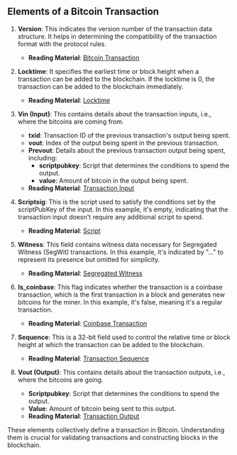 ## Elements of a Bitcoin Transaction

1. **Version**: This indicates the version number of the transaction data structure. It helps in determining the compatibility of the transaction format with the protocol rules.  
   - **Reading Material**: [Bitcoin Transaction](https://developer.bitcoin.org/reference/transactions.html)

2. **Locktime**: It specifies the earliest time or block height when a transaction can be added to the blockchain. If the locktime is 0, the transaction can be added to the blockchain immediately.  
   - **Reading Material**: [Locktime](https://learnmeabitcoin.com/technical/transaction/locktime/)

3. **Vin (Input)**: This contains details about the transaction inputs, i.e., where the bitcoins are coming from.
   - **txid**: Transaction ID of the previous transaction's output being spent.
   - **vout**: Index of the output being spent in the previous transaction.
   - **Prevout**: Details about the previous transaction output being spent, including:
     - **scriptpubkey**: Script that determines the conditions to spend the output.
     - **value**: Amount of bitcoin in the output being spent.  
   - **Reading Material**: [Transaction Input](https://www.oreilly.com/library/view/mastering-bitcoin/9781491902639/ch05.html)

4. **Scriptsig**: This is the script used to satisfy the conditions set by the scriptPubKey of the input. In this example, it's empty, indicating that the transaction input doesn't require any additional script to spend.  
   - **Reading Material**: [Script](https://en.bitcoin.it/wiki/Script)

5. **Witness**: This field contains witness data necessary for Segregated Witness (SegWit) transactions. In this example, it's indicated by "..." to represent its presence but omitted for simplicity.  
   - **Reading Material**: [Segregated Witness](https://en.bitcoin.it/wiki/Segregated_Witness)

6. **Is_coinbase**: This flag indicates whether the transaction is a coinbase transaction, which is the first transaction in a block and generates new bitcoins for the miner. In this example, it's false, meaning it's a regular transaction.  
   - **Reading Material**: [Coinbase Transaction](https://www.geeksforgeeks.org/what-is-coinbase-transaction/)

7. **Sequence**: This is a 32-bit field used to control the relative time or block height at which the transaction can be added to the blockchain.  
   - **Reading Material**: [Transaction Sequence](https://learnmeabitcoin.com/technical/transaction/input/sequence/)

8. **Vout (Output)**: This contains details about the transaction outputs, i.e., where the bitcoins are going.
   - **Scriptpubkey**: Script that determines the conditions to spend the output.
   - **Value**: Amount of bitcoin being sent to this output.  
   - **Reading Material**: [Transaction Output](https://learnmeabitcoin.com/technical/transaction/output/)

These elements collectively define a transaction in Bitcoin. Understanding them is crucial for validating transactions and constructing blocks in the blockchain.

